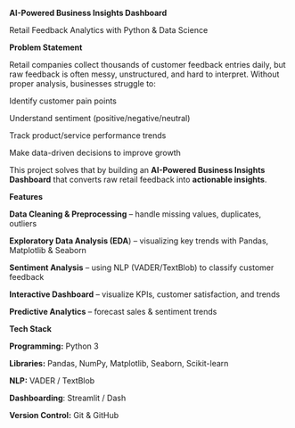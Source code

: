 **AI-Powered Business Insights Dashboard**

Retail Feedback Analytics with Python & Data Science

**Problem Statement**

Retail companies collect thousands of customer feedback entries daily, but raw feedback is often messy, unstructured, and hard to interpret. Without proper analysis, businesses struggle to:

Identify customer pain points

Understand sentiment (positive/negative/neutral)

Track product/service performance trends

Make data-driven decisions to improve growth

This project solves that by building an **AI-Powered Business Insights Dashboard** that converts raw retail feedback into **actionable insights**.

**Features**

 **Data Cleaning & Preprocessing** – handle missing values, duplicates, outliers

 **Exploratory Data Analysis (EDA**) – visualizing key trends with Pandas, Matplotlib & Seaborn

 **Sentiment Analysis** – using NLP (VADER/TextBlob) to classify customer feedback

 **Interactive Dashboard** – visualize KPIs, customer satisfaction, and trends

 **Predictive Analytics** – forecast sales & sentiment trends

**Tech Stack**

**Programming:** Python 3

**Libraries:** Pandas, NumPy, Matplotlib, Seaborn, Scikit-learn

**NLP:** VADER / TextBlob

**Dashboarding**: Streamlit / Dash

**Version Control:** Git & GitHub



